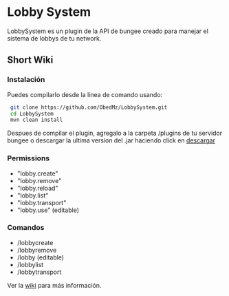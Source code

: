 <h1> Lobby System </h1>
LobbySystem es un plugin de la API de bungee creado para manejar el sistema de lobbys de tu network.

## Short Wiki

### Instalación
Puedes compilarlo desde la linea de comando usando:
```bash
 git clone https://github.com/ObedMz/LobbySystem.git
 cd LobbySystem
 mvn clean install
 ```
 Despues de compilar el plugin, agregalo a la carpeta /plugins de tu servidor bungee
o descargar la ultima version del .jar haciendo click en [descargar](https://github.com/ObedMz/LobbySystem/releases/download/2.1-SNAPSHOT/lobbysystem-2.1-SNAPSHOT.jar)

### Permissions
 - "lobby.create"
 - "lobby.remove"
 - "lobby.reload"
 - "lobby.list"
 - "lobby.transport"
 - "lobby.use" (editable)
 
 ### Comandos
 - /lobbycreate
 - /lobbyremove <server>
 - /lobby (editable)
 - /lobbylist
 - /lobbytransport <target> <objetive>
 
Ver la [wiki](https://github.com/ObedMz/LobbySystem/wiki) para más información.
